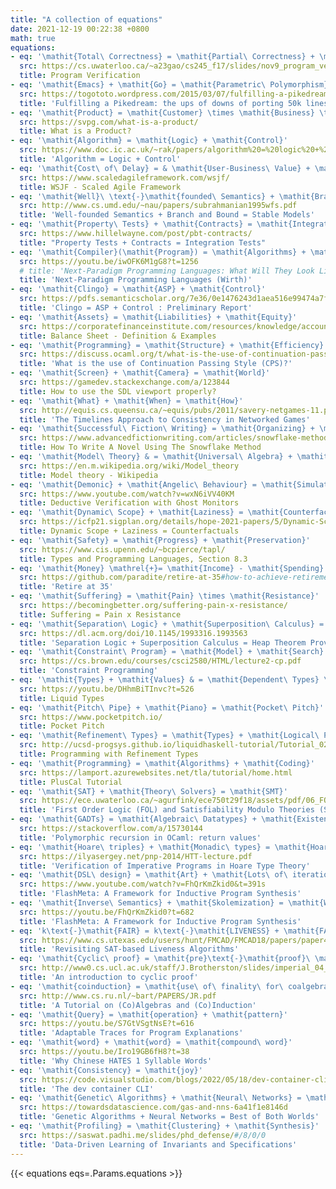 ```yaml
---
title: "A collection of equations"
date: 2021-12-19 00:22:38 +0800
math: true
equations:
- eq: '\mathit{Total\ Correctness} = \mathit{Partial\ Correctness} + \mathit{Termination}'
  src: https://cs.uwaterloo.ca/~a23gao/cs245_f17/slides/nov9_program_verification_intro.pdf
  title: Program Verification
- eq: '\mathit{Emacs} + \mathit{Go} = \mathit{Parametric\ Polymorphism}'
  src: https://togototo.wordpress.com/2015/03/07/fulfilling-a-pikedream-the-ups-of-downs-of-porting-50k-lines-of-c-to-go/
  title: 'Fulfilling a Pikedream: the ups of downs of porting 50k lines of C++ to Go.'
- eq: '\mathit{Product} = \mathit{Customer} \times \mathit{Business} \times \mathit{Technology}'
  src: https://svpg.com/what-is-a-product/
  title: What is a Product?
- eq: '\mathit{Algorithm} = \mathit{Logic} + \mathit{Control}'
  src: https://www.doc.ic.ac.uk/~rak/papers/algorithm%20=%20logic%20+%20control.pdf
  title: 'Algorithm = Logic + Control'
- eq: '\mathit{Cost\ of\ Delay} = & \mathit{User-Business\ Value} + \mathit{Time\ Criticality}\ +\\ & \mathit{Risk\ Reduction\ and}/\mathit{or\ Opportunity\ Enablement}'
  src: https://www.scaledagileframework.com/wsjf/
  title: WSJF - Scaled Agile Framework
- eq: '\mathit{Well}\ \text{-}\mathit{founded\ Semantics} + \mathit{Branch\ and\ Bound} = \mathit{Stable\ Models}'
  src: http://www.cs.umd.edu/~nau/papers/subrahmanian1995wfs.pdf
  title: 'Well-founded Semantics + Branch and Bound = Stable Models'
- eq: '\mathit{Property\ Tests} + \mathit{Contracts} = \mathit{Integration\ Tests}'
  src: https://www.hillelwayne.com/post/pbt-contracts/
  title: "Property Tests + Contracts = Integration Tests"
- eq: '\mathit{Compiler}(\mathit{Program}) = \mathit{Algorithms} + \mathit{Data\ Structures}'
  src: https://youtu.be/iwOFK6M1gG8?t=1256
  # title: 'Next-Paradigm Programming Languages: What Will They Look Like and What Changes Will They Bring? (Wirth)'
  title: 'Next-Paradigm Programming Languages (Wirth)'
- eq: '\mathit{Clingo} = \mathit{ASP} + \mathit{Control}'
  src: https://pdfs.semanticscholar.org/7e36/0e1476243d1aea516e99474a7fa533f3307f.pdf
  title: 'Clingo = ASP + Control : Preliminary Report'
- eq: '\mathit{Assets} = \mathit{Liabilities} + \mathit{Equity}'
  src: https://corporatefinanceinstitute.com/resources/knowledge/accounting/balance-sheet/
  title: Balance Sheet - Definition & Examples
- eq: '\mathit{Programming} = \mathit{Structure} + \mathit{Efficiency}'
  src: https://discuss.ocaml.org/t/what-is-the-use-of-continuation-passing-style-cps/4491/17
  title: 'What is the use of Continuation Passing Style (CPS)?'
- eq: '\mathit{Screen} + \mathit{Camera} = \mathit{World}'
  src: https://gamedev.stackexchange.com/a/123844
  title: How to use the SDL viewport properly?
- eq: '\mathit{What} + \mathit{When} = \mathit{How}'
  src: http://equis.cs.queensu.ca/~equis/pubs/2011/savery-netgames-11.pdf
  title: 'The Timelines Approach to Consistency in Networked Games'
- eq: '\mathit{Successful\ Fiction\ Writing} = \mathit{Organizing} + \mathit{Creating} + \mathit{Marketing}'
  src: https://www.advancedfictionwriting.com/articles/snowflake-method/
  title: How To Write A Novel Using The Snowflake Method
- eq: '\mathit{Model\ Theory} & = \mathit{Universal\ Algebra} + \mathit{Logic} \\ & = \mathit{Algebraic\ Geometry} - \mathit{Fields}'
  src: https://en.m.wikipedia.org/wiki/Model_theory
  title: Model theory - Wikipedia
- eq: '\mathit{Demonic} + \mathit{Angelic\ Behaviour} = \mathit{Simulation\ Properties}'
  src: https://www.youtube.com/watch?v=wxN6iVV40KM
  title: Deductive Verification with Ghost Monitors
- eq: '\mathit{Dynamic\ Scope} + \mathit{Laziness} = \mathit{Counterfactuals}'
  src: https://icfp21.sigplan.org/details/hope-2021-papers/5/Dynamic-Scope-Laziness-Counterfactuals
  title: Dynamic Scope + Laziness = Counterfactuals
- eq: '\mathit{Safety} = \mathit{Progress} + \mathit{Preservation}'
  src: https://www.cis.upenn.edu/~bcpierce/tapl/
  title: Types and Programming Languages, Section 8.3
- eq: '\mathit{Money} \mathrel{+}= \mathit{Income} - \mathit{Spending}'
  src: https://github.com/paradite/retire-at-35#how-to-achieve-retirement-at-35
  title: 'Retire at 35'
- eq: '\mathit{Suffering} = \mathit{Pain} \times \mathit{Resistance}'
  src: https://becomingbetter.org/suffering-pain-x-resistance/
  title: Suffering = Pain x Resistance
- eq: '\mathit{Separation\ Logic} + \mathit{Superposition\ Calculus} = \mathit{Heap\ Theorem\ Prover}'
  src: https://dl.acm.org/doi/10.1145/1993316.1993563
  title: 'Separation Logic + Superposition Calculus = Heap Theorem Prover'
- eq: '\mathit{Constraint\ Program} = \mathit{Model} + \mathit{Search}'
  src: https://cs.brown.edu/courses/csci2580/HTML/lecture2-cp.pdf
  title: 'Constraint Programming'
- eq: '\mathit{Types} + \mathit{Values} & = \mathit{Dependent\ Types} \\ & = \mathit{Types\ Refined\ with\ predicates\ over\ values}'
  src: https://youtu.be/DHhmBiTInvc?t=526
  title: Liquid Types
- eq: '\mathit{Pitch\ Pipe} + \mathit{Piano} = \mathit{Pocket\ Pitch}'
  src: https://www.pocketpitch.io/
  title: Pocket Pitch
- eq: '\mathit{Refinement\ Types} = \mathit{Types} + \mathit{Logical\ Predicates}'
  src: http://ucsd-progsys.github.io/liquidhaskell-tutorial/Tutorial_02_Logic.html
  title: Programming with Refinement Types
- eq: '\mathit{Programming} = \mathit{Algorithms} + \mathit{Coding}'
  src: https://lamport.azurewebsites.net/tla/tutorial/home.html
  title: PlusCal Tutorial
- eq: '\mathit{SAT} + \mathit{Theory\ Solvers} = \mathit{SMT}'
  src: https://ece.uwaterloo.ca/~agurfink/ece750t29f18/assets/pdf/06_FOL_SMT.pdf
  title: 'First Order Logic (FOL) and Satisfiability Modulo Theories (SMT)'
- eq: '\mathit{GADTs} = \mathit{Algebraic\ Datatypes} + \mathit{Existential\ Types} + \mathit{Equality\ Constraints}'
  src: https://stackoverflow.com/a/15730144
  title: 'Polymorphic recursion in OCaml: return values'
- eq: '\mathit{Hoare\ triples} + \mathit{Monadic\ types} = \mathit{Hoare\ Type\ Theory}'
  src: https://ilyasergey.net/pnp-2014/HTT-lecture.pdf
  title: 'Verification of Imperative Programs in Hoare Type Theory'
- eq: '\mathit{DSL\ design} = \mathit{Art} + \mathit{Lots\ of\ iterations}'
  src: https://www.youtube.com/watch?v=FhQrKmZkid0&t=391s
  title: 'FlashMeta: A Framework for Inductive Program Synthesis'
- eq: '\mathit{Inverse\ Semantics} + \mathit{Skolemization} = \mathit{Witness\ Function}'
  src: https://youtu.be/FhQrKmZkid0?t=682
  title: 'FlashMeta: A Framework for Inductive Program Synthesis'
- eq: 'k\text{-}\mathit{FAIR} = k\text{-}\mathit{LIVENESS} + \mathit{FAIR}'
  src: https://www.cs.utexas.edu/users/hunt/FMCAD/FMCAD18/papers/paper45.pdf
  title: 'Revisiting SAT-based Liveness Algorithms'
- eq: '\mathit{Cyclic\ proof} = \mathit{pre}\text{-}\mathit{proof}\ \mathcal{P} + \mathit{soundness\ condition}\ \mathcal{S}(\mathcal{P})'
  src: http://www0.cs.ucl.ac.uk/staff/J.Brotherston/slides/imperial_04_08.pdf
  title: 'An introduction to cyclic proof'
- eq: '\mathit{coinduction} = \mathit{use\ of\ finality\ for\ coalgebras}'
  src: http://www.cs.ru.nl/~bart/PAPERS/JR.pdf
  title: 'A Tutorial on (Co)Algebras and (Co)Induction'
- eq: '\mathit{Query} = \mathit{operation} + \mathit{pattern}'
  src: https://youtu.be/S7GtVSgtNsE?t=616
  title: 'Adaptable Traces for Program Explanations'
- eq: '\mathit{word} + \mathit{word} = \mathit{compound\ word}'
  src: https://youtu.be/Iro19GB6fH8?t=38
  title: 'Why Chinese HATES 1 Syllable Words'
- eq: '\mathit{Consistency} = \mathit{joy}'
  src: https://code.visualstudio.com/blogs/2022/05/18/dev-container-cli#_consistency-joy
  title: 'The dev container CLI'
- eq: '\mathit{Genetic\ Algorithms} + \mathit{Neural\ Networks} = \mathit{Best\ of\ Both\ Worlds}'
  src: https://towardsdatascience.com/gas-and-nns-6a41f1e8146d
  title: 'Genetic Algorithms + Neural Networks = Best of Both Worlds'
- eq: '\mathit{Profiling} = \mathit{Clustering} + \mathit{Synthesis}'
  src: https://saswat.padhi.me/slides/phd_defense/#/8/0/0
  title: 'Data-Driven Learning of Invariants and Specifications'
---
```


{{< equations eqs=.Params.equations >}}
